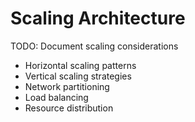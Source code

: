 # Scaling Architecture

TODO: Document scaling considerations
- Horizontal scaling patterns
- Vertical scaling strategies
- Network partitioning
- Load balancing
- Resource distribution 